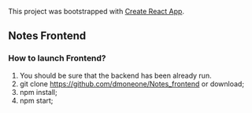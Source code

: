 This project was bootstrapped with [Create React App](https://github.com/facebook/create-react-app). <br/>

## Notes Frontend

### How to launch Frontend?

1) You should be sure that the backend has been already run.
2) git clone https://github.com/dmoneone/Notes_frontend or download;
3) npm install;
4) npm start;